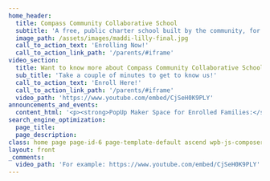 ```yaml
---
home_header:
  title: Compass Community Collaborative School
  subtitle: 'A free, public charter school built by the community, for the community. Opening for students entering grades 6-10 in 2018. Now a Big Picture Learning Affiliate! Register now!'
  image_path: /assets/images/maddi-lilly-final.jpg
  call_to_action_text: 'Enrolling Now!'
  call_to_action_link_path: '/parents/#iframe'
video_section:
  title: Want to know more about Compass Community Collaborative School?
  sub_title: 'Take a couple of minutes to get to know us!'
  call_to_action_text: 'Enroll Here!'
  call_to_action_link_path: '/parents/#iframe'
  video_path: 'https://www.youtube.com/embed/CjSeH0K9PLY'
announcements_and_events:
  content_html: '<p><strong>PopUp Maker Space for Enrolled Families:</strong> July 29, three sessions for 10 students each session. Sessions start at 12p, 1p, and 2p. Register by emailing jenniferwhite714m@gmail.com. First come, first served!</p><p><strong>PopUp Maker Space during First Friday Gallery Walk in downtown Fort Collins</strong>. Come visit us and play and learn in the Atrium at Mesh, 242 Linden Street, 6-8p on both Friday, August 4th, and Friday, September 1st. Drop by and say hello!</p><p><em><strong>Next meeting of CCC Prototype/YSci Summer Program:</strong></em>&nbsp;August 8-11, 12p-3p, at Mesh Classroom, 242 Linden Street for Video Editing</p><p><strong>Presentation of Learning and Parent Information Night:</strong> First Friday Fort Collins, Sept.1, 6p-8p, in the Mesh Atrium, 242 Linden Street</p><p><em><strong>Next Board Meeting:</strong></em> Mesh Campus conference room, 6-8 pm, Wed. August 2, 2017</p><p><strong>City Park Pool Party for all Registered CCC Families and their friends:</strong> Free admission for all registered families, $2 per person all others. 6-8pm, August 11th.</p>'
search_engine_optimization:
  page_title:
  page_description:
class: home page page-id-6 page-template-default ascend wpb-js-composer js-comp-ver-4.11.2 vc_responsive
layout: front
_comments:
  video_path: 'For example: https://www.youtube.com/embed/CjSeH0K9PLY'
---
```


